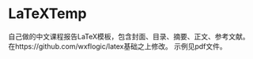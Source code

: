 # LaTeXTemp
自己做的中文课程报告LaTeX模板，包含封面、目录、摘要、正文、参考文献。
在https://github.com/wxflogic/latex基础之上修改。
示例见pdf文件。
